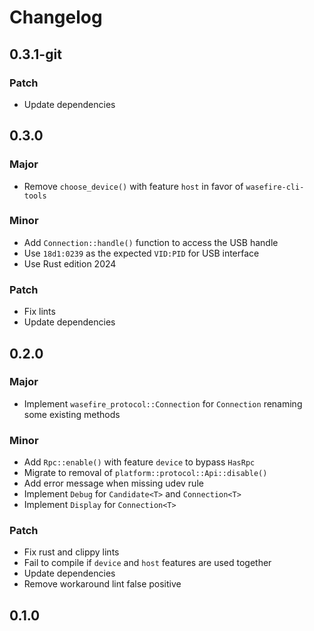 # Changelog

## 0.3.1-git

### Patch

- Update dependencies

## 0.3.0

### Major

- Remove `choose_device()` with feature `host` in favor of `wasefire-cli-tools`

### Minor

- Add `Connection::handle()` function to access the USB handle
- Use `18d1:0239` as the expected `VID:PID` for USB interface
- Use Rust edition 2024

### Patch

- Fix lints
- Update dependencies

## 0.2.0

### Major

- Implement `wasefire_protocol::Connection` for `Connection` renaming some existing methods

### Minor

- Add `Rpc::enable()` with feature `device` to bypass `HasRpc`
- Migrate to removal of `platform::protocol::Api::disable()`
- Add error message when missing udev rule
- Implement `Debug` for `Candidate<T>` and `Connection<T>`
- Implement `Display` for `Connection<T>`

### Patch

- Fix rust and clippy lints
- Fail to compile if `device` and `host` features are used together
- Update dependencies
- Remove workaround lint false positive

## 0.1.0

<!-- Increment to skip CHANGELOG.md test: 0 -->
